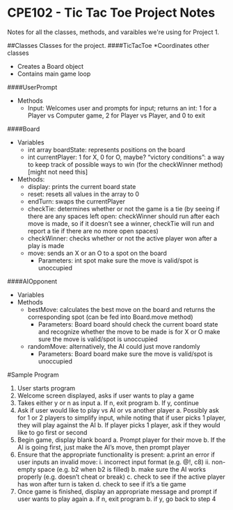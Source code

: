 # CPE102 - Tic Tac Toe Project Notes

Notes for all the classes, methods, and varaibles we're using for Project 1.

##Classes
Classes for the project.
####TicTacToe
*Coordinates other classes
* Creates a Board object
* Contains main game loop

####UserPrompt
* Methods
  * Input: Welcomes user and prompts for input; returns an int: 1 for a Player vs Computer game, 2 for Player vs          Player, and 0 to exit

####Board
* Variables
  * int array boardState: represents positions on the board
  * int currentPlayer: 1 for X, 0 for O, maybe?
    “victory conditions”: a way to keep track of possible ways to win (for the checkWinner method) [might not need        this]
* Methods:
  * display: prints the current board state
  * reset: resets all values in the array to 0
  * endTurn: swaps the currentPlayer
  * checkTie: determines whether or not the game is a tie (by seeing if there are any spaces left open: checkWinner       should run after each move is made, so if it doesn’t see a winner, checkTie will run and report a tie if there        are no more open spaces)
  * checkWinner: checks whether or not the active player won after a play is made
  * move: sends an X or an O to a spot on the board
    * Parameters: int spot
      make sure the move is valid/spot is unoccupied

####AIOpponent
 * Variables
 * Methods
    * bestMove: calculates the best move on the board and returns the corresponding spot (can be fed into Board.move         method)
      * Parameters: Board board
        should check the current board state and recognize whether the move to be made is for X or O
        make sure the move is valid/spot is unoccupied
    * randomMove: alternatively, the AI could just move randomly
      * Parameters: Board board
        make sure the move is valid/spot is unoccupied


#Sample Program
1. User starts program
2. Welcome screen displayed, asks if user wants to play a game
3. Takes either y or n as input
  a. If n, exit program
  b. If y, continue
4. Ask if user would like to play vs AI or vs another player
  a. Possibly ask for 1 or 2 players to simplify input, while noting that if user picks 1 player, they will play           against the AI
  b. If player picks 1 player, ask if they would like to go first or second
5. Begin game, display blank board
  a. Prompt player for their move
  b. If the AI is going first, just make the AI’s move, then prompt player
6. Ensure that the appropriate functionality is present:
  a.print an error if user inputs an invalid move:
    i.  incorrect input format (e.g. @!, c8)
    ii.  non-empty space (e.g. b2 when b2 is filled)
  b.  make sure the AI works properly (e.g. doesn’t cheat or break)
  c.  check to see if the active player has won after turn is taken
  d.  check to see if it’s a tie game
7.  Once game is finished, display an appropriate message and prompt if user wants to play again
  a.  if n, exit program
  b.  if y, go back to step 4
